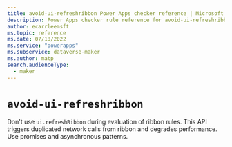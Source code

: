 ```yaml
---
title: avoid-ui-refreshribbon Power Apps checker reference | Microsoft Docs
description: Power Apps checker rule reference for avoid-ui-refreshribbon.
author: ecarrleemsft
ms.topic: reference
ms.date: 07/18/2022
ms.service: "powerapps"
ms.subservice: dataverse-maker
ms.author: matp
search.audienceType: 
  - maker
---
```

# `avoid-ui-refreshribbon`

Don't use `ui.refreshRibbon` during evaluation of ribbon rules. This API triggers duplicated network calls from ribbon and degrades performance. Use promises and asynchronous patterns.
